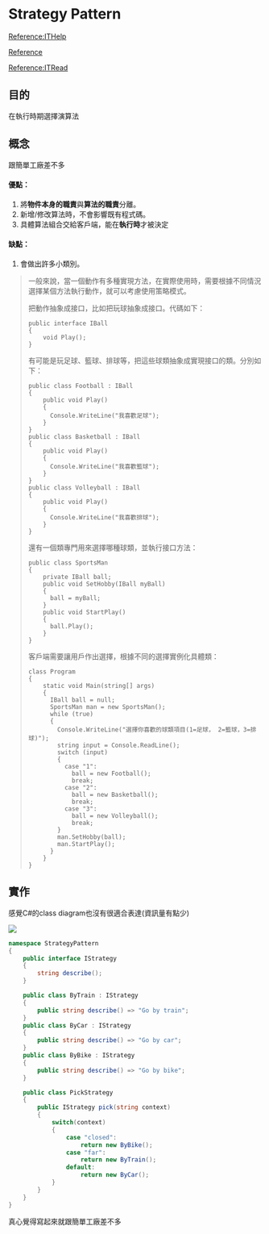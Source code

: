 # Strategy Pattern

[Reference:ITHelp](https://ithelp.ithome.com.tw/articles/10202506)

[Reference](https://medium.com/enjoy-life-enjoy-coding/design-pattern-%E5%BE%9E%E5%BE%A9%E4%BB%87%E8%80%85%E7%9C%8B%E7%AD%96%E7%95%A5%E6%A8%A1%E5%BC%8F-strategy-pattern-feat-typescript-8623989c5e46)

[Reference:ITRead](https://www.itread01.com/content/1510588597.html)

## 目的

在執行時期選擇演算法

## 概念

跟簡單工廠差不多

#### 優點：

1. 將**物件本身的職責**與**算法的職責**分離。
2. 新增/修改算法時，不會影響既有程式碼。
3. 具體算法組合交給客戶端，能在**執行時**才被決定

#### 缺點：

1. 會做出許多小類別。



> 一般來說，當一個動作有多種實現方法，在實際使用時，需要根據不同情況選擇某個方法執行動作，就可以考慮使用策略模式。
>
> 把動作抽象成接口，比如把玩球抽象成接口。代碼如下：
>
> ```
> public interface IBall
> {
>     void Play();
> }
> ```
>
> 
>
> 有可能是玩足球、籃球、排球等，把這些球類抽象成實現接口的類。分別如下：
>
> ```
> public class Football : IBall
> {
>     public void Play()
>     {
>       Console.WriteLine("我喜歡足球");
>     }
> }
> public class Basketball : IBall
> {
>     public void Play()
>     {
>       Console.WriteLine("我喜歡籃球");
>     }
> }
> public class Volleyball : IBall
> {
>     public void Play()
>     {
>       Console.WriteLine("我喜歡排球");
>     }
> }
> ```
>
> 
>
> 還有一個類專門用來選擇哪種球類，並執行接口方法：
>
> ```
> public class SportsMan
> {
>     private IBall ball;
>     public void SetHobby(IBall myBall)
>     {
>       ball = myBall;
>     }
>     public void StartPlay()
>     {
>       ball.Play();
>     }
> }
> ```
>
> 
>
> 客戶端需要讓用戶作出選擇，根據不同的選擇實例化具體類：
>
> ```
> class Program
> {
>     static void Main(string[] args)
>     {
>       IBall ball = null;
>       SportsMan man = new SportsMan();
>       while (true)
>       {
>         Console.WriteLine("選擇你喜歡的球類項目(1=足球， 2=籃球，3=排球)");
>         string input = Console.ReadLine();
>         switch (input)
>         {
>           case "1":
>             ball = new Football();
>             break;
>           case "2":
>             ball = new Basketball();
>             break;
>           case "3":
>             ball = new Volleyball();
>             break;
>         }
>         man.SetHobby(ball);
>         man.StartPlay();
>       }
>     }
> }
> ```

## 實作

感覺C#的class diagram也沒有很適合表達(資訊量有點少)

![](https://i.imgur.com/f9sogOG.png)

```C#
namespace StrategyPattern
{
    public interface IStrategy
    {
        string describe();
    }

    public class ByTrain : IStrategy
    {
        public string describe() => "Go by train";
    }
    public class ByCar : IStrategy
    {
        public string describe() => "Go by car";
    }
    public class ByBike : IStrategy
    {
        public string describe() => "Go by bike";
    }

    public class PickStrategy
    {
        public IStrategy pick(string context)
        {
            switch(context)
            {
                case "closed":
                    return new ByBike();
                case "far":
                    return new ByTrain();
                default:
                    return new ByCar();
            }
        }
    }
}
```

真心覺得寫起來就跟簡單工廠差不多